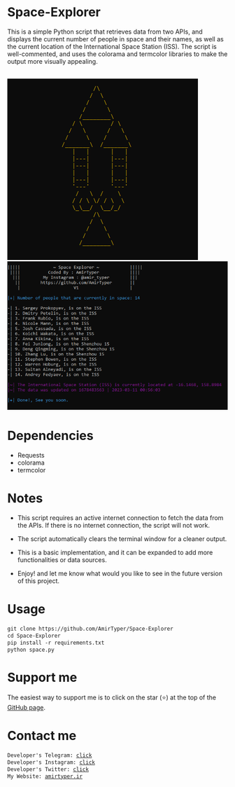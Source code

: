 # Space-Explorer
This is a simple Python script that retrieves data from two APIs, and displays the current number of people in space and their names, as well as the current location of the International Space Station (ISS). The script is well-commented, and uses the colorama and termcolor libraries to make the output more visually appealing.

<br />
<img src="Images/img1.png" />
<img src="Images/img2.png" />
<br />

# Dependencies
* Requests
* colorama
* termcolor

# Notes

* This script requires an active internet connection to fetch the data from the APIs. If there is no internet connection, the script will not work.

* The script automatically clears the terminal window for a cleaner output.
* This is a basic implementation, and it can be expanded to add more functionalities or data sources.
* Enjoy! and let me know what would you like to see in the future version of this project.

# Usage
<pre><code>git clone https://github.com/AmirTyper/Space-Explorer
cd Space-Explorer
pip install -r requirements.txt
python space.py
</code></pre>

# Support me
The easiest way to support me is to click on the star (<g-emoji class="g-emoji" alias="star" fallback-src="https://github.githubassets.com/images/icons/emoji/unicode/2b50.png">⭐</g-emoji>) at the top of the <a href="https://github.com/AmirTyper/Space-Explorer">GitHub page</a>.

# Contact me
<pre><code>Developer's Telegram: <a href="https://t.me/Mr_Amir_Typer">click</a>
Developer's Instagram: <a href="https://instagram.com/amir_typer">click</a>
Developer's Twitter: <a href="https://twitter.com/AmirTyper">click</a>
My Website: <a href="https://amirtyper.ir">amirtyper.ir</a>
</code></pre>
